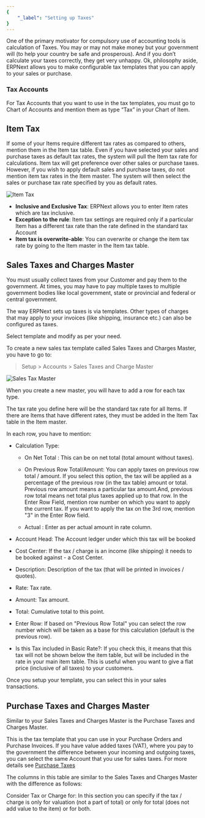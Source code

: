 ```yaml
---
{
	"_label": "Setting up Taxes"
}
---
```

One of the primary motivator for compulsory use of accounting tools is calculation of Taxes. You may or may not make money but your government will (to help your country be safe and prosperous). And if you don’t calculate your taxes correctly, they get very unhappy. Ok, philosophy aside, ERPNext allows you to make configurable tax templates that you can apply to your sales or purchase.

### Tax Accounts

For Tax Accounts that you want to use in the tax templates, you must go to Chart of Accounts and mention them as type “Tax” in your Chart of Item. 

## Item Tax 

If some of your Items require different tax rates as compared to others, mention them in the Item tax table. Even if you have selected your sales and purchase taxes as default tax rates, the system will pull the Item tax rate for calculations. Item tax will get preference over other sales or purchase taxes. However, if you wish to apply default sales and purchase taxes, do not mention item tax rates in the Item master. The system will then select the sales or purchase tax rate specified by you as default rates.

![Item Tax](img/item-tax-1.png)


- **Inclusive and Exclusive Tax**: ERPNext allows you to enter Item rates which are tax inclusive.
- **Exception to the rule**: Item tax settings are required only if a particular Item has a different tax rate than the rate defined in the standard tax Account
- **Item tax is overwrite-able**: You can overwrite or change the item tax rate by going to the Item master in the Item tax table.

## Sales Taxes and Charges Master

You must usually collect taxes from your Customer and pay them to the government. At times, you may have to pay multiple taxes to multiple government bodies like local government, state or provincial and federal or central government.

The way ERPNext sets up taxes is via templates. Other types of charges that may apply to your invoices (like shipping, insurance etc.) can also be configured as taxes.

Select template and modify as per your need.

To create a new sales tax template called Sales Taxes and Charges Master, you have to go to:

> Setup > Accounts > Sales Taxes and Charge Master


![Sales Tax Master](img/sales-tax-master.png)



When you create a new master, you will have to add a row for each tax type.

The tax rate you define here will be the standard tax rate for all Items. If there are Items that have different rates, they must be added in the Item Tax table in the Item master.

In each row, you have to mention:

- Calculation Type: 
	- On Net Total : This can be on net total (total amount without taxes).
	- On Previous Row Total/Amount: You can apply taxes on previous row total / amount. If you select this option, the tax will be applied as a percentage of the previous row (in the tax table) amount or total. Previous row amount means a particular tax amount.And, previous row total means net total plus taxes applied up to that row. In the Enter Row Field, mention row number on which you want to apply the current tax. If you want to apply the tax on the 3rd row, mention "3" in the Enter Row field.

	- Actual : Enter as per actual amount in rate column.

- Account Head: The Account ledger under which this tax will be booked
- Cost Center: If the tax / charge is an income (like shipping) it needs to be booked against - a Cost Center.
- Description: Description of the tax (that will be printed in invoices / quotes).
- Rate: Tax rate.
- Amount: Tax amount.
- Total: Cumulative total to this point.
- Enter Row: If based on "Previous Row Total" you can select the row number which will be taken as a base for this calculation (default is the previous row).
- Is this Tax included in Basic Rate?: If you check this, it means that this tax will not be shown below the item table, but will be included in the rate in your main item table. This is useful when you want to give a flat price (inclusive of all taxes) to your customers.

Once you setup your template, you can select this in your sales transactions.

## Purchase Taxes and Charges Master

Similar to your Sales Taxes and Charges Master is the Purchase Taxes and Charges Master.

This is the tax template that you can use in your Purchase Orders and Purchase Invoices. If you have value added taxes (VAT), where you pay to the government the difference between your incoming and outgoing taxes, you can select the same Account that you use for sales taxes.
For more details see [Purchase Taxes](docs.user.buying.purchase_taxes.html)

The columns in this table are similar to the Sales Taxes and Charges Master with the difference as follows:

Consider Tax or Charge for: In this section you can specify if the tax / charge is only for valuation (not a part of total) or only for total (does not add value to the item) or for both.
